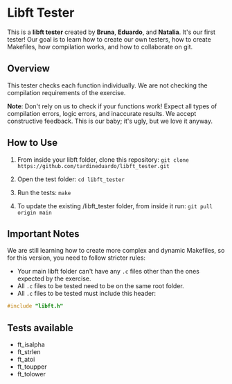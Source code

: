 # Libft Tester

This is a **libft tester** created by **Bruna**, **Eduardo**, and **Natalia**. It's our first tester! Our goal is to learn how to create our own testers, how to create Makefiles, how compilation works, and how to collaborate on git.

## Overview
This tester checks each function individually. We are not checking the compilation requirements of the exercise.

**Note**: Don't rely on us to check if your functions work! Expect all types of compilation errors, logic errors, and inaccurate results. We accept constructive feedback. This is our baby; it's ugly, but we love it anyway.

## How to Use

1. From inside your libft folder, clone this repository:
`git clone https://github.com/tardineduardo/libft_tester.git`

3. Open the test folder:
`cd libft_tester`

4. Run the tests:
`make`

5. To update the existing /libft_tester folder, from inside it run:
`git pull origin main`

## Important Notes
We are still learning how to create more complex and dynamic Makefiles, so for this version, you need to follow stricter rules:
- Your main libft folder can't have any `.c` files other than the ones expected by the exercise.
- All `.c` files to be tested need to be on the same root folder.
- All `.c` files to be tested must include this header:
 ```c
 #include "libft.h"
 ```
## Tests available
- ft_isalpha
- ft_strlen
- ft_atoi
- ft_toupper
- ft_tolower
